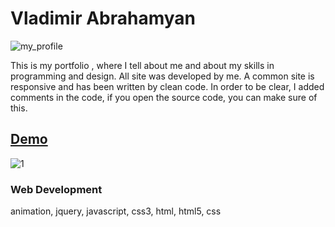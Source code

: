 # Vladimir Abrahamyan

![my_profile](https://user-images.githubusercontent.com/27273529/29750465-0f79f804-8b51-11e7-8ca4-922c833b0845.png)

This is my portfolio , where I tell about me and about my skills in programming and design. All site was developed by me. A common site is responsive and has been written by clean code. In order to be clear, I added comments in the code, if you open the source code, you can make sure of this.


## [Demo](http://abrahamyan.tk)

![1](https://user-images.githubusercontent.com/27273529/29750531-2f1e5384-8b52-11e7-98df-6c2e85a89d2b.gif)



### Web Development 
animation, jquery, javascript, css3, html, html5, css
